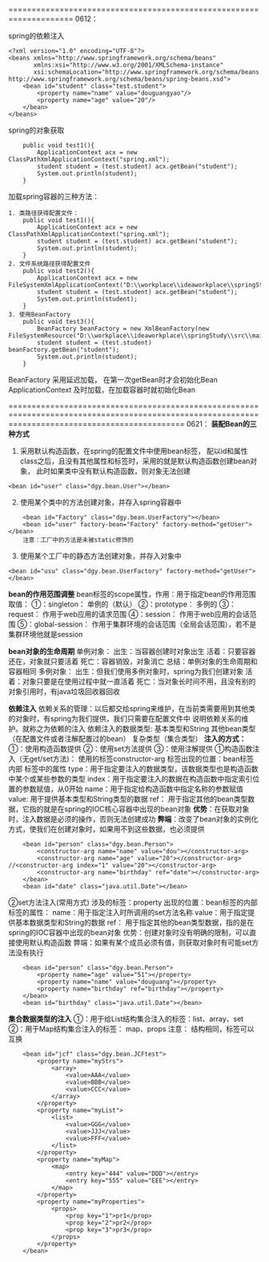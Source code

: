 ====================================================================
0612：

spring的依赖注入
```
<?xml version="1.0" encoding="UTF-8"?>
<beans xmlns="http://www.springframework.org/schema/beans"
       xmlns:xsi="http://www.w3.org/2001/XMLSchema-instance"
       xsi:schemaLocation="http://www.springframework.org/schema/beans http://www.springframework.org/schema/beans/spring-beans.xsd">
    <bean id="student" class="test.student">
        <property name="name" value="douguangyao"/>
        <property name="age" value="20"/>
    </bean>
</beans>
```
spring的对象获取
```
    public void test1(){
        ApplicationContext acx = new ClassPathXmlApplicationContext("spring.xml");
        student student = (test.student) acx.getBean("student");
        System.out.println(student);
    }
```
加载spring容器的三种方法：
```
1. 类路径获得配置文件：
    public void test1(){
        ApplicationContext acx = new ClassPathXmlApplicationContext("spring.xml");
        student student = (test.student) acx.getBean("student");
        System.out.println(student);
    }
2. 文件系统路径获得配置文件
    public void test2(){
        ApplicationContext acx = new FileSystemXmlApplicationContext("D:\\workplace\\ideaworkplace\\springStudy\\src\\main\\resources\\spring.xml");
        student student = (test.student) acx.getBean("student");
        System.out.println(student);
    }
3. 使用BeanFactory
    public void test3(){
        BeanFactory beanFactory = new XmlBeanFactory(new FileSystemResource("D:\\workplace\\ideaworkplace\\springStudy\\src\\main\\resources\\spring.xml"));
        student student = (test.student) beanFactory.getBean("student");
        System.out.println(student);
    }
```
BeanFactory  采用延迟加载， 在第一次getBean时才会初始化Bean
ApplicationContext  及时加载，在加载容器时就初始化Bean

==================================================================================================================================================
0621：
**装配Bean的三种方式**
1. 采用默认构造函数，在spring的配置文件中使用bean标签， 配以id和属性class之后，且没有其他属性和标签时，采用的就是默认构造函数创建bean对象，
	此时如果类中没有默认构造函数，则对象无法创建
```
<bean id="user" class="dgy.bean.User"></bean>
```
2. 使用某个类中的方法创建对象，并存入spring容器中
```
    <bean id="Factory" class="dgy.bean.UserFactory"></bean>
    <bean id="user" factory-bean="Factory" factory-method="getUser"></bean>
	注意：工厂中的方法是未被static修饰的
```
3. 使用某个工厂中的静态方法创建对象，并存入对象中
```
<bean id="usu" class="dgy.bean.UserFactory" factory-method="getUser"></bean>
```

**bean的作用范围调整**
	bean标签的scope属性，作用：用于指定bean的作用范围
	取值：
	①：singleton： 单例的（默认）
	②：prototype： 多例的
	③：request：   作用于web应用的请求范围
	④：session：	   作用于web应用的会话范围
	⑤：global-session： 作用于集群环境的会话范围（全局会话范围），若不是集群环境他就是session

**bean对象的生命周期**
单例对象：
	出生：当容器创建时对象出生
	活着：只要容器还在，对象就只要活着
	死亡：容器销毁，对象消亡
	总结：单例对象的生命周期和容器相同
多例对象：
	出生：但我们使用多例对象时，spring为我们创建对象
	活着：对象只要是在使用过程中就一直活着
	死亡：当对象长时间不用，且没有别的对象引用时，有java垃圾回收器回收

**依赖注入**
依赖关系的管理：以后都交给spring来维护，在当前类需要用到其他类的对象时，有spring为我们提供，我们只需要在配置文件中
			   说明依赖关系的维护。就称之为依赖的注入
依赖注入的数据类型:
		基本类型和String
		其他bean类型（在配置文件或者注解配置过的bean）
		复杂类型（集合类型）
**注入的方式：**
		①：使用构造函数提供
		②：使用set方法提供
		③：使用注解提供
①构造函数注入（无get/set方法)：
		使用的标签constructor-arg
		标签出现的位置：bean标签内部
		标签中的属性
			type：用于指定要注入的数据类型，该数据类型也是构造函数中某个或某些参数的类型
			index：用于指定要注入的数据在构造函数中指定索引位置的参数赋值，从0开始
			name：用于指定给构造函数中指定名称的参数赋值
			value: 用于提供基本类型和String类型的数据
			ref： 用于指定其他的bean类型数据，它指的就是在spring的IOC核心容器中出现的bean对象
		**优势**：在获取对象时，注入数据是必须的操作，否则无法创建成功
		**弊端**：改变了bean对象的实例化方式，使我们在创建对象时，如果用不到这些数据，也必须提供
```
    <bean id="person" class="dgy.bean.Person">
        <constructor-arg name="name" value="dou"></constructor-arg>
        <constructor-arg name="age" value="20"></constructor-arg>     //<constructor-arg index="1" value="20"></constructor-arg>
        <constructor-arg name="birthday" ref="date"></constructor-arg>
    </bean>
    <bean id="date" class="java.util.Date"></bean>
```
②set方法注入(常用方式)
		涉及的标签：property
		出现的位置：bean标签的内部
		标签的属性：
			name：用于指定注入时所调用的set方法名称
			value：用于指定提供基本数据类型和String的数据
			ref： 用于指定其他的bean类型数据，指的是在spring的IOC容器中出现的bean对象
		优势：创建对象时没有明确的限制，可以直接使用默认构造函数
		弊端：如果有某个成员必须有值，则获取对象时有可能set方法没有执行
```
    <bean id="person" class="dgy.bean.Person">
        <property name="age" value="51"></property>
        <property name="name" value="douguang"></property>
        <property name="birthday" ref="birthday"></property>
    </bean>
    <bean id="birthday" class="java.util.Date"></bean>
```

**集合数据类型的注入**
	①：用于给List结构集合注入的标签：list、array、set
	②：用于Map结构集合注入的标签： map、props
	注意： 结构相同，标签可以互换
```
    <bean id="jcf" class="dgy.bean.JCFtest">
        <property name="myStrs">
            <array>
                <value>AAA</value>
                <value>BBB</value>
                <value>CCC</value>
            </array>
        </property>
        <property name="myList">
            <list>
                <value>GGG</value>
                <value>JJJ</value>
                <value>FFF</value>
            </list>
        </property>
        <property name="myMap">
            <map>
                <entry key="444" value="DDD"></entry>
                <entry key="555" value="EEE"></entry>
            </map>
        </property>
        <property name="myProperties">
            <props>
                <prop key="1">pr1</prop>
                <prop key="2">pr2</prop>
                <prop key="3">pr3</prop>
            </props>
        </property>
    </bean>
```
